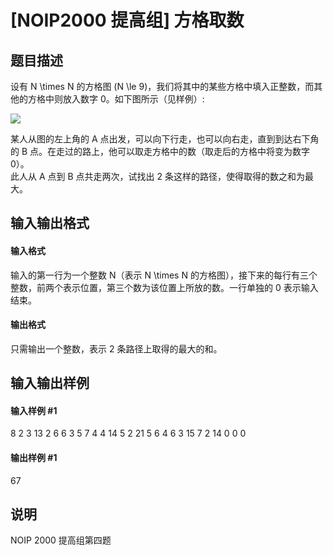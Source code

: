 
# [NOIP2000 提高组] 方格取数
## 题目描述
设有 N \times N 的方格图 (N \le 9)，我们将其中的某些方格中填入正整数，而其他的方格中则放入数字 0。如下图所示（见样例）:

![](https://cdn.luogu.com.cn/upload/image_hosting/zj4bo91w.png)

某人从图的左上角的 A 点出发，可以向下行走，也可以向右走，直到到达右下角的 B 点。在走过的路上，他可以取走方格中的数（取走后的方格中将变为数字 0）。  
此人从 A 点到 B 点共走两次，试找出 2 条这样的路径，使得取得的数之和为最大。

## 输入输出格式
#### 输入格式

输入的第一行为一个整数 N（表示 N \times N 的方格图），接下来的每行有三个整数，前两个表示位置，第三个数为该位置上所放的数。一行单独的 0 表示输入结束。

#### 输出格式

只需输出一个整数，表示 2 条路径上取得的最大的和。

## 输入输出样例
#### 输入样例 #1
8
2 3 13
2 6  6
3 5  7
4 4 14
5 2 21
5 6  4
6 3 15
7 2 14
0 0  0

#### 输出样例 #1
67
## 说明
NOIP 2000 提高组第四题

